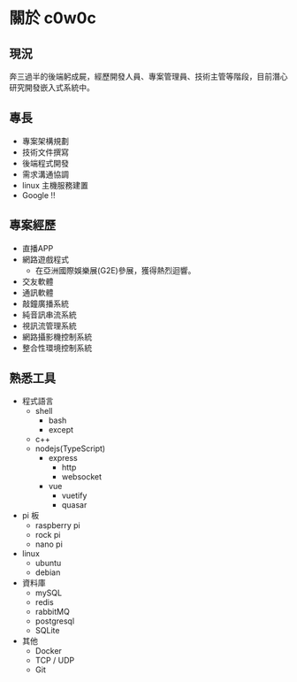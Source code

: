 # 關於 c0w0c

## 現況

奔三過半的後端躬成屍，經歷開發人員、專案管理員、技術主管等階段，目前潛心研究開發嵌入式系統中。

## 專長

- 專案架構規劃
- 技術文件撰寫
- 後端程式開發
- 需求溝通協調
- linux 主機服務建置
- Google !!

## 專案經歷

- 直播APP
- 網路遊戲程式
  - 在亞洲國際娛樂展(G2E)參展，獲得熱烈迴響。
- 交友軟體
- 通訊軟體
- 敲鐘廣播系統
- 純音訊串流系統
- 視訊流管理系統
- 網路攝影機控制系統
- 整合性環境控制系統

## 熟悉工具

- 程式語言
  - shell
    - bash
    - except
  - c++
  - nodejs(TypeScript)
    - express
      - http
      - websocket
    - vue
      - vuetify
      - quasar
- pi 板
  - raspberry pi
  - rock pi
  - nano pi
- linux
  - ubuntu
  - debian
- 資料庫
  - mySQL
  - redis
  - rabbitMQ
  - postgresql
  - SQLite
- 其他
  - Docker
  - TCP / UDP
  - Git
